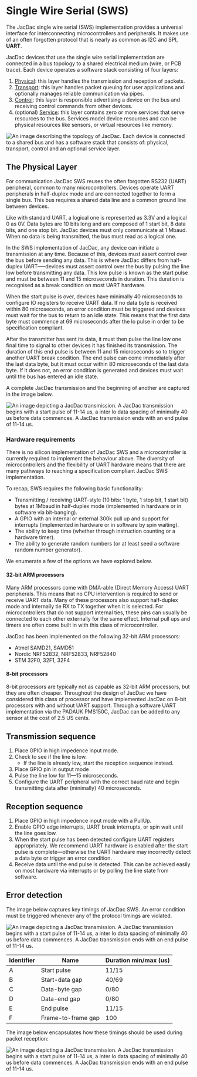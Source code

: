 # Single Wire Serial (SWS)

The JacDac single wire serial (SWS) implementation provides a universal interface for interconnecting microcontrollers and peripherals. It makes use of an often forgotten protocol that is nearly as common as I2C and SPI, __UART__.

JacDac devices that use the single wire serial implementation are connected in a bus topology to a shared electrical medium (wire, or PCB trace). Each device operates a software stack consisting of four layers:

1. [Physical](#the-physical-layer): this layer handles the transmission and reception of packets.
2. [Transport](./transport.md): this layer handles packet queuing for user applications and optionally manages reliable communication via pipes.
3. [Control](./control.md): this layer is responsible advertising a device on the bus and receiving control commands from other devices.
4. (optional) [Service](./service.md): this layer contains zero or more services that serve resources to the bus. Services model device resources and can be physical resources like sensors, or virtual resources like memory.

![An image describing the topology of JacDac. Each device is connected to a shared bus and has a software stack that consists of: physical, transport, control and an optional service layer.](./images/jacdac-stack.svg)

## The Physical Layer

For communication JacDac SWS reuses the often forgotten RS232 (UART) peripheral, common to many microcontrollers. Devices operate UART peripherals in half-duplex mode and are connected together to form a single bus. This bus requires a shared data line and a common ground line between devices.

Like with standard UART, a logical one is represented as 3.3V and a logical 0 as 0V. Data bytes are 10 bits long and are composed of 1 start bit, 8 data bits, and one stop bit. JacDac devices must only communicate at 1 Mbaud. When no data is being transmitted, the bus must read as a logical one.

In the SWS implementation of JacDac, any device can initiate a transmission at any time. Because of this, devices must assert control over the bus before sending any data. This is where JacDac differs from half-duplex UART–––devices must assert control over the bus by pulsing the line low before transmitting any data. This low pulse is known as the start pulse and must be between 11 and 15 microseconds in duration. This duration is recognised as a break condition on most UART hardware.

When the start pulse is over, devices have minimally 40 microseconds to configure IO registers to receive UART data. If no data byte is received within 80 microseconds, an error condition must be triggered and devices must wait for the bus to return to an idle state. This means that the first data byte must commence at 69 microseconds after the lo pulse in order to be specification compliant.

After the transmitter has sent its data, it must then pulse the line low one final time to signal to other devices it has finished its transmission. The duration of this end pulse is between 11 and 15 microseconds so to trigger another UART break condition. The end pulse can come immediately after the last data byte, but it must occur within 80 microseconds of the last data byte. If it does not, an error condition is generated and devices must wait until the bus has entered an idle state.

A complete JacDac transmission and the beginning of another are captured in the image below.

![An image depicting a JacDac transmission. A JacDac transmission begins with a start pulse of 11-14 us, a inter lo data spacing of minimally 40 us before data commences. A JacDac transmission ends with an end pulse of 11-14 us.](./images/jacdac-activity.svg)

### Hardware requirements

There is no silicon implementation of JacDac SWS and a microcontroller is currently required to implement the behaviour above. The diversity of microcontrollers and the flexibility of UART hardware means that there are many pathways to reaching a specification compliant JacDac SWS implementation.

To recap, SWS requires the following basic functionality:

* Transmitting / receiving UART-style (10 bits: 1 byte, 1 stop bit, 1 start bit) bytes at 1Mbaud in half-duplex mode (implemented in hardware or in software via bit-banging).
* A GPIO with an internal or external 300k pull up and support for interrupts (implemented in hardware or in software by spin waiting).
* The ability to keep time (whether through instruction counting or a hardware timer).
* The ability to generate random numbers (or at least seed a software random number generator).

We enumerate a few of the options we have explored below.

#### 32-bit ARM processors

Many ARM processors come with DMA-able (Direct Memory Access) UART peripherals. This means that no CPU intervention is required to send or receive UART data. Many of these processors also support half-duplex mode and internally tie RX to TX together when it is selected. For microcontrollers that do not support internal ties, these pins can usually be connected to each other externally for the same effect. Internal pull ups and timers are often come built in with this class of microcontroller.

JacDac has been implemented on the following 32-bit ARM processors:

* Atmel SAMD21, SAMD51
* Nordic NRF52832, NRF52833, NRF52840
* STM 32F0, 32F1, 32F4

#### 8-bit processors

8-bit processors are typically not as capable as 32-bit ARM processors, but they are often cheaper. Throughout the design of JacDac we have considered this class of processor and have implemented JacDac on 8-bit processors with and without UART support. Through a software UART implementation via the PADAUK PMS150C, JacDac can be added to any sensor at the cost of 2.5 US cents.

## Transmission sequence

1. Place GPIO in high impedence input mode.
2. Check to see if the line is low.
   - If the line is already low, start the reception sequence instead.
3. Place GPIO pin in output mode
4. Pulse the line low for 11––15 microseconds.
5. Configure the UART peripheral with the correct baud rate and begin transmitting data after (minimally) 40 microseconds.


## Reception sequence

1. Place GPIO in high impedence input mode with a PullUp.
2. Enable GPIO edge interrupts, UART break interrupts, or spin wait until the line goes low.
3. When the start pulse has been detected configure UART registers appropriately. We recommend UART hardware is enabled after the start pulse is complete––otherwise the UART hardware may incorrectly detect a data byte or trigger an error condition.
4. Receive data until the end pulse is detected. This can be achieved easily on most hardware via interrupts or by polling the line state from software.

## Error detection

The image below captures key timings of JacDac SWS. An error condition must be triggered whenever any of the protocol timings are violated.

![An image depicting a JacDac transmission. A JacDac transmission begins with a start pulse of 11-14 us, a inter lo data spacing of minimally 40 us before data commences. A JacDac transmission ends with an end pulse of 11-14 us.](./images/jacdac-proto-timings.svg)

| Identifier 	| Name 	| Duration min/max (us) 	|
|------------	|-------------	|----------	|
| A          	|Start pulse	|11/15	|
| B          	|Start-data gap	|40/69	|
| C          	|Data-byte gap	|0/80	|
| D          	|Data-end gap	|0/80	|
| E          	|End pulse	|11/15	|
| F          	|Frame-to-frame gap	|100	|

The image below encapsulates how these timings should be used during packet reception:

![An image depicting a JacDac transmission. A JacDac transmission begins with a start pulse of 11-14 us, a inter lo data spacing of minimally 40 us before data commences. A JacDac transmission ends with an end pulse of 11-14 us.](./images/jacdac-state-diagram.svg)